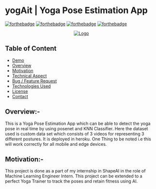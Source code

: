 # yogAit | Yoga Pose Estimation App

[![forthebadge](https://forthebadge.com/images/badges/for-you.svg)](https://forthebadge.com)
[![forthebadge](https://forthebadge.com/images/badges/built-with-love.svg)](https://forthebadge.com)
[![forthebadge](https://forthebadge.com/images/badges/makes-people-smile.svg)](https://forthebadge.com)
[![forthebadge](https://forthebadge.com/images/badges/powered-by-responsibility.svg)](https://forthebadge.com)
<!--
[![forthebadge](https://forthebadge.com/images/badges/check-it-out.svg)](https://forthebadge.com)
[![forthebadge](https://forthebadge.com/images/badges/powered-by-electricity.svg)](https://forthebadge.com)
[![forthebadge](https://forthebadge.com/images/badges/made-with-python.svg)](https://forthebadge.com)-->


<p align="center">
  <a href="https://github.com/jay-munjapara/yogAit">
    <img src="https://developers.google.com/ml-kit/images/vision/card-pose_detection.png" alt="Logo">
  </a>
</p>


## Table of Content
  * [Demo](#demo)
  * [Overview](##overview)
  * [Motivation](#motivation)
  * [Technical Aspect](#technical-aspect)
  * [Bug / Feature Request](#bug---feature-request)
  * [Technologies Used](#technologies-used)
  * [License](#license)
  * [Contact](#contact-)


## Overview:-

This is a Yoga Pose Estimation App which can be able to detect the yoga pose in real time by using posenet and KNN Classifier. Here the dataset used is custom data set which consists of 3 videos for representing 3 different postures. It is deployed in heroku. One Thing to be noted i.e this will work correctly for all mobile and edge devices.

## Motivation:-

This project is done as a part of my internship in ShapeAI in the role of Machine Learning Engineer Intern. This project can be extended to a perfect Yoga Trainer to track the poses and retain fitness using AI.
